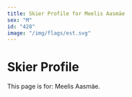 ```yaml
---
title: Skier Profile for Meelis Aasmäe
sex: "M"
id: "428"
image: "/img/flags/est.svg" 
---
```


# Skier Profile

This page is for: Meelis Aasmäe.
    